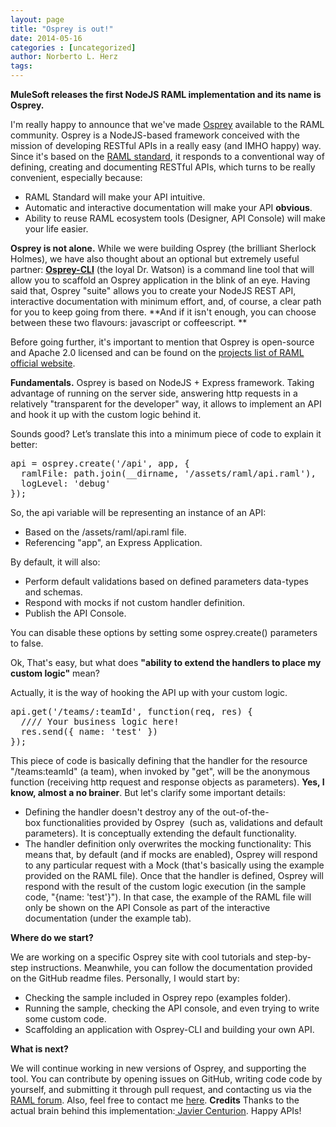 ```yaml
---
layout: page
title: "Osprey is out!"
date: 2014-05-16
categories : [uncategorized]
author: Norberto L. Herz
tags:
---
```


**MuleSoft releases the first NodeJS RAML implementation and its name is Osprey.**

<p dir="ltr">
  I'm really happy to announce that we've made <a href="https://github.com/mulesoft/osprey">Osprey</a> available to the RAML community. Osprey is a NodeJS-based framework conceived with the mission of developing RESTful APIs in a really easy (and IMHO happy) way. Since it's based on the <a href="http://raml.org">RAML standard</a>, it responds to a conventional way of defining, creating and documenting RESTful APIs, which turns to be really convenient, especially because:
</p>

*   RAML Standard will make your API intuitive.
*   Automatic and interactive documentation will make your API **obvious**.
*   Ability to reuse RAML ecosystem tools (Designer, API Console) will make your life easier.

**Osprey is not alone.** While we were building Osprey (the brilliant Sherlock Holmes), we have also thought about an optional but extremely useful partner: **[Osprey-CLI][1]** (the loyal Dr. Watson) is a command line tool that will allow you to scaffold an Osprey application in the blink of an eye. Having said that, Osprey "suite" allows you to create your NodeJS REST API, interactive documentation with minimum effort, and, of course, a clear path for you to keep going from there. **And if it isn't enough, you can choose between these two flavours: javascript or coffeescript. **

 [1]: https://github.com/mulesoft/osprey-cli

<p dir="ltr">
  Before going further, it's important to mention that Osprey is open-source and Apache 2.0 licensed and can be found on the <a href="http://raml.org/projects.html">projects list of RAML official website</a>.
</p>

<p dir="ltr">
  <strong>Fundamentals.</strong> Osprey is based on NodeJS + Express framework. Taking advantage of running on the server side, answering http requests in a relatively "transparent for the developer" way, it allows to implement an API and hook it up with the custom logic behind it.
</p>

<p dir="ltr">
  Sounds good? Let’s translate this into a minimum piece of code to explain it better:
</p>

<pre>api = osprey.create('/api', app, {
 &nbsp;ramlFile: path.join(__dirname, '/assets/raml/api.raml'),
 &nbsp;logLevel: 'debug'
});</pre>

<p dir="ltr">
  So, the api variable will be representing an instance of an API:
</p>

*   Based on the /assets/raml/api.raml file.
*   Referencing "app", an Express Application.

By default, it will also:

*   Perform default validations based on defined parameters data-types and schemas.
*   Respond with mocks if not custom handler definition.
*   Publish the API Console.

You can disable these options by setting some osprey.create() parameters to false.

<p dir="ltr">
  Ok, That's easy, but what does <strong>"ability to extend the handlers to place my custom logic"</strong> mean?
</p>

Actually, it is the way of hooking the API up with your custom logic.

<pre>api.get('/teams/:teamId', function(req, res) {
 &nbsp;//// Your business logic here!
 &nbsp;res.send({ name: 'test' })
});</pre>

<p dir="ltr">
  This piece of code is basically defining that the handler for the resource "/teams:teamId" (a team), when invoked by "get", will be the anonymous function (receiving http request and response objects as parameters). <strong>Yes, I know, almost a no brainer</strong>. But let's clarify some important details:
</p>

*   Defining the handler doesn't destroy any of the out-of-the-box functionalities provided by Osprey  (such as, validations and default parameters). It is conceptually extending the default functionality.
*   The handler definition only overwrites the mocking functionality: This means that, by default (and if mocks are enabled), Osprey will respond to any particular request with a Mock (that's basically using the example provided on the RAML file). Once that the handler is defined, Osprey will respond with the result of the custom logic execution (in the sample code, "{name: 'test'}"). In that case, the example of the RAML file will only be shown on the API Console as part of the interactive documentation (under the example tab).

<p dir="ltr">
  <strong>Where do we start?</strong>
</p>

<p dir="ltr">
  We are working on a specific Osprey site with cool tutorials and step-by-step instructions. Meanwhile, you can follow the documentation provided on the GitHub readme files. Personally, I would start by:
</p>

*   Checking the sample included in Osprey repo (examples folder).
*   Running the sample, checking the API console, and even trying to write some custom code.
*   Scaffolding an application with Osprey-CLI and building your own API.

<p dir="ltr">
  <strong>What is next?</strong>
</p>

We will continue working in new versions of Osprey, and supporting the tool. You can contribute by opening issues on GitHub, writing code code by yourself, and submitting it through pull request, and contacting us via the [RAML forum][2]. Also, feel free to contact me [here][3]. **Credits** Thanks to the actual brain behind this implementation:[ Javier Centurion][4]. Happy APIs!

 [2]: http://forums.raml.org
 [3]: http://twitter.com/nohorbee
 [4]: https://twitter.com/jcenturion86